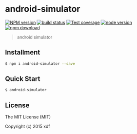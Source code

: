 # android-simulator

[![NPM version][npm-image]][npm-url]
[![build status][travis-image]][travis-url]
[![Test coverage][coveralls-image]][coveralls-url]
[![node version][node-image]][node-url]
[![npm download][download-image]][download-url]

[npm-image]: https://img.shields.io/npm/v/android-simulator.svg?style=flat-square
[npm-url]: https://npmjs.org/package/android-simulator
[travis-image]: https://img.shields.io/travis/xudafeng/android-simulator.svg?style=flat-square
[travis-url]: https://travis-ci.org/xudafeng/android-simulator
[coveralls-image]: https://img.shields.io/coveralls/xudafeng/android-simulator.svg?style=flat-square
[coveralls-url]: https://coveralls.io/r/xudafeng/android-simulator?branch=master
[node-image]: https://img.shields.io/badge/node.js-%3E=_0.10-green.svg?style=flat-square
[node-url]: http://nodejs.org/download/
[download-image]: https://img.shields.io/npm/dm/android-simulator.svg?style=flat-square
[download-url]: https://npmjs.org/package/android-simulator

> android simulator

## Installment

```bash
$ npm i android-simulator --save
```

## Quick Start

```bash
$ android-simulator
```

## License

The MIT License (MIT)

Copyright (c) 2015 xdf
